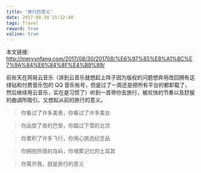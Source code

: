 ```yaml
---
title: '旅行的意义'
date: 2017-08-30 15:12:48
tags: Travel
reward: true
valine: true
---
```


本文链接: http://mervynfang.com/2017/08/30/201708/%E6%97%85%E8%A1%8C%E7%9A%84%E6%84%8F%E4%B9%89/

前些天在网易云音乐（讲到云音乐就想起上阵子因为版权的问题想弃用改回拥有这绿钻和付费音乐包的 QQ 音乐账号，但是过了一周还是把所有平台的都卸载了，然后继续用云音乐，实在是习惯了）听到一首带你去旅行，被欢快的节奏以及舒服的曲调所吸引。又想起从前的旅行的意义。

<!-- more -->

> 你看过了许多美景，你看过了许多美女

> 你品尝了夜的巴黎，你踏过下雪的北京

> 你累积了许多飞行，你用心挑选纪念品

> 你拥抱热情的岛屿，你埋葬记忆的土耳其

> 你离开我，就是旅行的意义